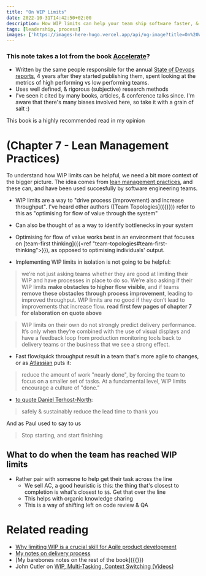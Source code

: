 ```yaml
---
title: "On WIP Limits"
date: 2022-10-31T14:42:50+02:00
description: How WIP limits can help your team ship software faster, & more effectively
tags: [leadership, process]
images: ['https://images-here-hugo.vercel.app/api/og-image?title=On%20WIP%20Limits']
---
```


### This note takes a lot from the book [Accelerate](https://itrevolution.com/ßbook/accelerate/)?
- Written by the same people responsible for the annual [State of Devops reports](https://cloud.google.com/resources/state-of-devops), 4 years after they started publishing them, spent looking at the metrics of high performing vs low performing teams.
- Uses well defined, & rigorous (subjective) research methods
- I've seen it cited by many books, articles, & conference talks since. I'm aware that there's many biases involved here, so take it with a grain of salt :)

This book is a highly recommended read in my opinion



# (Chapter 7 - Lean Management Practices)

To understand how WIP limits can be helpful, we need a bit more context of the bigger picture. The idea comes from [lean management practices](https://www.simplilearn.com/what-is-lean-management-article), and these can, and have been used succesfully by software engineering teams.
- WIP limits are a way to "drive process (improvement) and increase throughput". I've heard other authors ([Team Topologies]({{<ref tt-jl>}})) refer to this as "optimising for flow of value through the system"
- Can also be thought of as a way to identify bottlenecks in your system
- Optimising for flow of value works best in an environment that focuses on [team-first thinking]({{<ref "team-topologies#team-first-thinking">}}), as opposed to optimising individuals' output.

- Implementing WIP limits in isolation is not going to be helpful: 
> we’re not just asking teams whether they are good at limiting their WIP and have processes in place to do so. We’re also asking if their WIP limits **make obstacles to higher flow visible**, and if teams **remove these obstacles through process improvement**, leading to improved throughput. WIP limits are no good if they don’t lead to improvements that increase flow.
**read first few pages of chapter 7 for elaboration on quote above**

> WIP limits on their own do not strongly predict delivery performance. It’s only when they’re combined with the use of visual displays and have a feedback loop from production monitoring tools back to delivery teams or the business that we see a strong effect.

- Fast flow/quick throughput result in a team that's more agile to changes, or as [Atlassian](https://www.atlassian.com/agile/kanban/wip-limits) puts it:
> reduce the amount of work "nearly done", by forcing the team to focus on a smaller set of tasks. At a fundamental level, WIP limits encourage a culture of "done."

- [to quote Daniel Terhost-North](https://youtu.be/_mYlSMepTGw?t=620):
> safely & sustainably reduce the lead time to thank you

And as Paul used to say to us
> Stop starting, and start finishing

## What to do when the team has reached WIP limits
- Rather pair with someone to help get their task across the line
  - We sell AC, a good heuristic is this: the thing that's closest to completion is what's closest to `$$`. Get that over the line
  - This helps with organic knowledge sharing
  - This is a way of shifting left on code review & QA

# Related reading
- [Why limiting WIP is a crucial skill for Agile product development](https://lucidspark.com/blog/limiting-WIP-for-agile-development)
- [My notes on delivery process](/tags/process)
- [My barebones notes on the rest of the book]({{<ref accelerate>}})
- John Cutler on [WIP, Multi-Tasking, Context Switching (Videos)](https://cutlefish.substack.com/p/wip-multi-tasking-context-switching)
